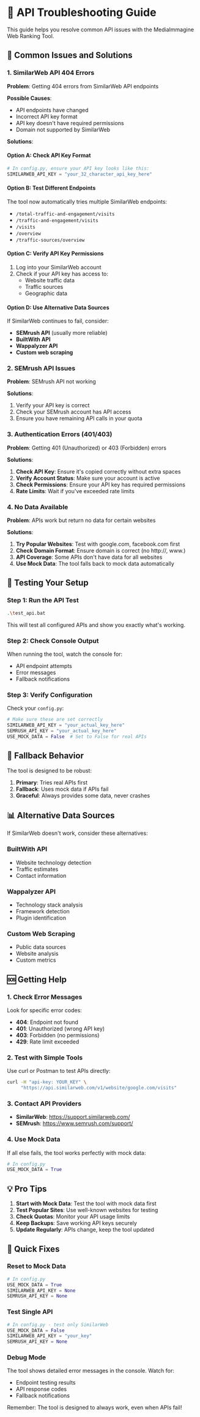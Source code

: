 # 🔧 API Troubleshooting Guide

This guide helps you resolve common API issues with the MediaImmagine Web Ranking Tool.

## 🚨 Common Issues and Solutions

### 1. SimilarWeb API 404 Errors

**Problem**: Getting 404 errors from SimilarWeb API endpoints

**Possible Causes**:
- API endpoints have changed
- Incorrect API key format
- API key doesn't have required permissions
- Domain not supported by SimilarWeb

**Solutions**:

#### Option A: Check API Key Format
```python
# In config.py, ensure your API key looks like this:
SIMILARWEB_API_KEY = "your_32_character_api_key_here"
```

#### Option B: Test Different Endpoints
The tool now automatically tries multiple SimilarWeb endpoints:
- `/total-traffic-and-engagement/visits`
- `/traffic-and-engagement/visits`
- `/visits`
- `/overview`
- `/traffic-sources/overview`

#### Option C: Verify API Key Permissions
1. Log into your SimilarWeb account
2. Check if your API key has access to:
   - Website traffic data
   - Traffic sources
   - Geographic data

#### Option D: Use Alternative Data Sources
If SimilarWeb continues to fail, consider:
- **SEMrush API** (usually more reliable)
- **BuiltWith API**
- **Wappalyzer API**
- **Custom web scraping**

### 2. SEMrush API Issues

**Problem**: SEMrush API not working

**Solutions**:
1. Verify your API key is correct
2. Check your SEMrush account has API access
3. Ensure you have remaining API calls in your quota

### 3. Authentication Errors (401/403)

**Problem**: Getting 401 (Unauthorized) or 403 (Forbidden) errors

**Solutions**:
1. **Check API Key**: Ensure it's copied correctly without extra spaces
2. **Verify Account Status**: Make sure your account is active
3. **Check Permissions**: Ensure your API key has required permissions
4. **Rate Limits**: Wait if you've exceeded rate limits

### 4. No Data Available

**Problem**: APIs work but return no data for certain websites

**Solutions**:
1. **Try Popular Websites**: Test with google.com, facebook.com first
2. **Check Domain Format**: Ensure domain is correct (no http://, www.)
3. **API Coverage**: Some APIs don't have data for all websites
4. **Use Mock Data**: The tool falls back to mock data automatically

## 🧪 Testing Your Setup

### Step 1: Run the API Test
```bash
.\test_api.bat
```

This will test all configured APIs and show you exactly what's working.

### Step 2: Check Console Output
When running the tool, watch the console for:
- API endpoint attempts
- Error messages
- Fallback notifications

### Step 3: Verify Configuration
Check your `config.py`:
```python
# Make sure these are set correctly
SIMILARWEB_API_KEY = "your_actual_key_here"
SEMRUSH_API_KEY = "your_actual_key_here"
USE_MOCK_DATA = False  # Set to False for real APIs
```

## 🔄 Fallback Behavior

The tool is designed to be robust:

1. **Primary**: Tries real APIs first
2. **Fallback**: Uses mock data if APIs fail
3. **Graceful**: Always provides some data, never crashes

## 📊 Alternative Data Sources

If SimilarWeb doesn't work, consider these alternatives:

### BuiltWith API
- Website technology detection
- Traffic estimates
- Contact information

### Wappalyzer API
- Technology stack analysis
- Framework detection
- Plugin identification

### Custom Web Scraping
- Public data sources
- Website analysis
- Custom metrics

## 🆘 Getting Help

### 1. Check Error Messages
Look for specific error codes:
- **404**: Endpoint not found
- **401**: Unauthorized (wrong API key)
- **403**: Forbidden (no permissions)
- **429**: Rate limit exceeded

### 2. Test with Simple Tools
Use curl or Postman to test APIs directly:
```bash
curl -H "api-key: YOUR_KEY" \
     "https://api.similarweb.com/v1/website/google.com/visits"
```

### 3. Contact API Providers
- **SimilarWeb**: https://support.similarweb.com/
- **SEMrush**: https://www.semrush.com/support/

### 4. Use Mock Data
If all else fails, the tool works perfectly with mock data:
```python
# In config.py
USE_MOCK_DATA = True
```

## 💡 Pro Tips

1. **Start with Mock Data**: Test the tool with mock data first
2. **Test Popular Sites**: Use well-known websites for testing
3. **Check Quotas**: Monitor your API usage limits
4. **Keep Backups**: Save working API keys securely
5. **Update Regularly**: APIs change, keep the tool updated

## 🔧 Quick Fixes

### Reset to Mock Data
```python
# In config.py
USE_MOCK_DATA = True
SIMILARWEB_API_KEY = None
SEMRUSH_API_KEY = None
```

### Test Single API
```python
# In config.py - test only SimilarWeb
USE_MOCK_DATA = False
SIMILARWEB_API_KEY = "your_key"
SEMRUSH_API_KEY = None
```

### Debug Mode
The tool shows detailed error messages in the console. Watch for:
- Endpoint testing results
- API response codes
- Fallback notifications

Remember: The tool is designed to always work, even when APIs fail!

